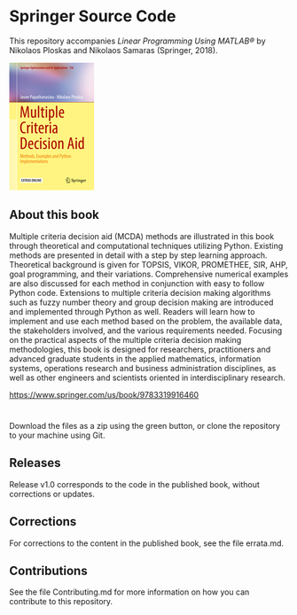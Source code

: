 # Springer Source Code

This repository accompanies *Linear Programming Using MATLAB®* by Nikolaos Ploskas and Nikolaos Samaras (Springer, 2018).


![Cover Image](cover.jpg)	

##  About this book
Multiple criteria decision aid (MCDA) methods are illustrated in this book through theoretical and computational techniques utilizing Python. Existing methods are presented in detail with a step by step learning approach. Theoretical background is  given for TOPSIS, VIKOR, PROMETHEE, SIR, AHP, goal programming, and their variations. Comprehensive numerical examples are also discussed for each method in conjunction with easy to follow Python code. Extensions to multiple criteria decision making algorithms such as fuzzy number theory and group decision making are introduced and implemented through Python as well. Readers will learn how to implement and use each method based on the problem, the available data, the stakeholders involved, and the various requirements needed. Focusing on the practical aspects of the multiple criteria decision making methodologies, this book is designed for researchers, practitioners and advanced graduate students in the applied mathematics, information systems, operations research and business administration disciplines, as well as other engineers and scientists oriented in interdisciplinary research.

https://www.springer.com/us/book/9783319916460 

# 
Download the files as a zip using the green button, or clone the repository to your machine using Git.

## Releases

Release v1.0 corresponds to the code in the published book, without corrections or updates.

## Corrections

For corrections to the content in the published book, see the file errata.md.

## Contributions

See the file Contributing.md for more information on how you can contribute to this repository.
